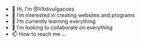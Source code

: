 - 👋 Hi, I’m @Vltdivulgacoes
- 👀 I’m interested in creating websites and programs
- 🌱 I’m currently learning everything
- 💞️ I’m looking to collaborate on everything
- 📫 How to reach me ...

<!---
Vltdivulgacoes/Vltdivulgacoes is a ✨ special ✨ repository because its `README.md` (this file) appears on your GitHub profile.
You can click the Preview link to take a look at your changes.
--->
